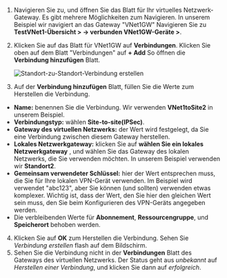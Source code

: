 1. Navigieren Sie zu, und öffnen Sie das Blatt für Ihr virtuelles Netzwerk-Gateway. Es gibt mehrere Möglichkeiten zum Navigieren. In unserem Beispiel wir navigiert an das Gateway "VNet1GW" Navigieren Sie zu **TestVNet1-Übersicht > -> verbunden VNet1GW-Geräte >**.
2. Klicken Sie auf das Blatt für VNet1GW auf **Verbindungen**. Klicken Sie oben auf dem Blatt "Verbindungen" auf **+ Add** So öffnen die **Verbindung hinzufügen** Blatt.

    ![Standort-zu-Standort-Verbindung erstellen](./media/vpn-gateway-add-site-to-site-connection-s2s-rm-portal-include/connection1.png)

3. Auf der **Verbindung hinzufügen** Blatt, füllen Sie die Werte zum Herstellen die Verbindung.

  - **Name:** benennen Sie die Verbindung. Wir verwenden **VNet1toSite2** in unserem Beispiel.
  - **Verbindungstyp:** wählen **Site-to-site(IPSec)**.
  - **Gateway des virtuellen Netzwerks:** der Wert wird festgelegt, da Sie eine Verbindung zwischen diesem Gateway herstellen.
  - **Lokales Netzwerkgateway:** klicken Sie auf **wählen Sie ein lokales Netzwerkgateway** , und wählen Sie das Gateway des lokalen Netzwerks, die Sie verwenden möchten. In unserem Beispiel verwenden wir **Standort2**.
  - **Gemeinsam verwendeter Schlüssel:** hier der Wert entsprechen muss, die Sie für Ihre lokalen VPN-Gerät verwenden. Im Beispiel wird verwendet "abc123", aber Sie können (und sollten) verwenden etwas komplexer. Wichtig ist, dass der Wert, den Sie hier den gleichen Wert sein muss, den Sie beim Konfigurieren des VPN-Geräts angegeben werden.
  - Die verbleibenden Werte für **Abonnement**, **Ressourcengruppe**, und **Speicherort** behoben werden.

4. Klicken Sie auf **OK** zum Herstellen die Verbindung. Sehen Sie *Verbindung erstellen* flash auf dem Bildschirm.
5. Sehen Sie die Verbindung nicht in der **Verbindungen** Blatt des Gateways des virtuellen Netzwerks. Der Status geht aus *unbekannt* auf *Herstellen einer Verbindung*, und klicken Sie dann auf *erfolgreich*.